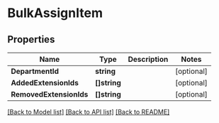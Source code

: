 # BulkAssignItem

## Properties
Name | Type | Description | Notes
------------ | ------------- | ------------- | -------------
**DepartmentId** | **string** |  | [optional] 
**AddedExtensionIds** | **[]string** |  | [optional] 
**RemovedExtensionIds** | **[]string** |  | [optional] 

[[Back to Model list]](../README.md#documentation-for-models) [[Back to API list]](../README.md#documentation-for-api-endpoints) [[Back to README]](../README.md)


